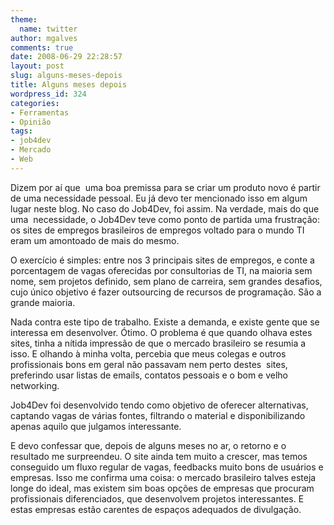```yaml
---
theme:
  name: twitter
author: mgalves
comments: true
date: 2008-06-29 22:28:57
layout: post
slug: alguns-meses-depois
title: Alguns meses depois
wordpress_id: 324
categories:
- Ferramentas
- Opinião
tags:
- job4dev
- Mercado
- Web
---
```


Dizem por aí que  uma boa premissa para se criar um produto novo é partir de uma necessidade pessoal. Eu já devo ter mencionado isso em algum lugar neste blog. No caso do Job4Dev, foi assim. Na verdade, mais do que uma  necessidade, o Job4Dev teve como ponto de partida uma frustração: os sites de empregos brasileiros de empregos voltado para o mundo TI eram um amontoado de mais do mesmo.

O exercício é simples: entre nos 3 principais sites de empregos, e conte a porcentagem de vagas oferecidas por consultorias de TI, na maioria sem nome, sem projetos definido, sem plano de carreira, sem grandes desafios, cujo único objetivo é fazer outsourcing de recursos de programação. São a grande maioria.

Nada contra este tipo de trabalho. Existe a demanda, e existe gente que se interessa em desenvolver. Ótimo. O problema é que quando olhava estes sites, tinha a nítida impressão de que o mercado brasileiro se resumia a isso. E olhando à minha volta, percebia que meus colegas e outros profissionais bons em geral não passavam nem perto destes  sites, preferindo usar listas de emails, contatos pessoais e o bom e velho networking.

Job4Dev foi desenvolvido tendo como objetivo de oferecer alternativas, captando vagas de várias fontes, filtrando o material e disponibilizando apenas aquilo que julgamos interessante.

E devo confessar que, depois de alguns meses no ar, o retorno e o resultado me surpreendeu. O site ainda tem muito a crescer, mas temos conseguido um fluxo regular de vagas, feedbacks muito bons de usuários e empresas. Isso me confirma uma coisa: o mercado brasileiro talves esteja longe do ideal, mas existem sim boas opções de empresas que procuram profissionais diferenciados, que desenvolvem projetos interessantes. E estas empresas estão carentes de espaços adequados de divulgação.
